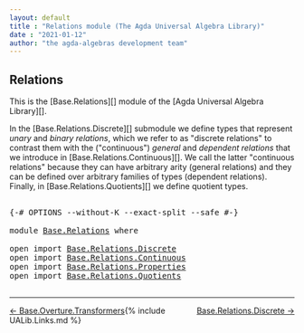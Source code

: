 ```yaml
---
layout: default
title : "Relations module (The Agda Universal Algebra Library)"
date : "2021-01-12"
author: "the agda-algebras development team"
---
```


## <a id="relations">Relations</a>

This is the [Base.Relations][] module of the [Agda Universal Algebra Library][].

In the [Base.Relations.Discrete][] submodule we define types that represent *unary* and *binary relations*, which we refer to as "discrete relations" to contrast them with the ("continuous") *general* and *dependent relations* that we introduce in [Base.Relations.Continuous][]. We call the latter "continuous relations" because they can have arbitrary arity (general relations) and they can be defined over arbitrary families of types (dependent relations).
Finally, in [Base.Relations.Quotients][] we define quotient types.

<pre class="Agda">

<a id="814" class="Symbol">{-#</a> <a id="818" class="Keyword">OPTIONS</a> <a id="826" class="Pragma">--without-K</a> <a id="838" class="Pragma">--exact-split</a> <a id="852" class="Pragma">--safe</a> <a id="859" class="Symbol">#-}</a>

<a id="864" class="Keyword">module</a> <a id="871" href="Base.Relations.html" class="Module">Base.Relations</a> <a id="886" class="Keyword">where</a>

<a id="893" class="Keyword">open</a> <a id="898" class="Keyword">import</a> <a id="905" href="Base.Relations.Discrete.html" class="Module">Base.Relations.Discrete</a>
<a id="929" class="Keyword">open</a> <a id="934" class="Keyword">import</a> <a id="941" href="Base.Relations.Continuous.html" class="Module">Base.Relations.Continuous</a>
<a id="967" class="Keyword">open</a> <a id="972" class="Keyword">import</a> <a id="979" href="Base.Relations.Properties.html" class="Module">Base.Relations.Properties</a>
<a id="1005" class="Keyword">open</a> <a id="1010" class="Keyword">import</a> <a id="1017" href="Base.Relations.Quotients.html" class="Module">Base.Relations.Quotients</a>

</pre>

-------------------------------------

<span style="float:left;">[← Base.Overture.Transformers](Base.Overture.Transformers.html)</span>
<span style="float:right;">[Base.Relations.Discrete →](Base.Relations.Discrete.html)</span>

{% include UALib.Links.md %}
